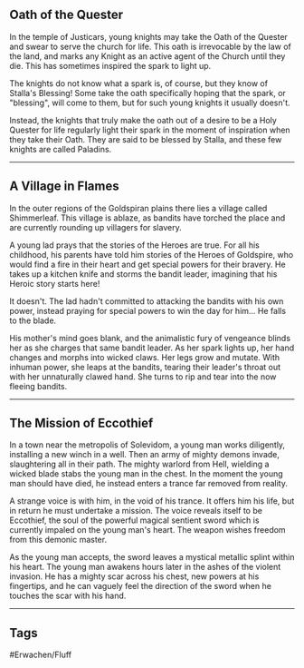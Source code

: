 ## Oath of the Quester
In the temple of Justicars, young knights may take the Oath of the Quester and swear to serve the church for life. This oath is irrevocable by the law of the land, and marks any Knight as an active agent of the Church until they die. This has sometimes inspired the spark to light up. 

The knights do not know what a spark is, of course, but they know of Stalla's Blessing! Some take the oath specifically hoping that the spark, or "blessing", will come to them, but for such young knights it usually doesn't.

Instead, the knights that truly make the oath out of a desire to be a Holy Quester for life regularly light their spark in the moment of inspiration when they take their Oath. They are said to be blessed by Stalla, and these few knights are called Paladins.

---
## A Village in Flames
In the outer regions of the Goldspiran plains there lies a village called Shimmerleaf. This village is ablaze, as bandits have torched the place and are currently rounding up villagers for slavery. 

A young lad prays that the stories of the Heroes are true. For all his childhood, his parents have told him stories of the Heroes of Goldspire, who would find a fire in their heart and get special powers for their bravery. He takes up a kitchen knife and storms the bandit leader, imagining that his Heroic story starts here!

It doesn't. The lad hadn't committed to attacking the bandits with his own power, instead praying for special powers to win the day for him... He falls to the blade.

His mother's mind goes blank, and the animalistic fury of vengeance blinds her as she charges that same bandit leader. As her spark lights up, her hand changes and morphs into wicked claws. Her legs grow and mutate. With inhuman power, she leaps at the bandits, tearing their leader's throat out with her unnaturally clawed hand. She turns to rip and tear into the now fleeing bandits.

---

## The Mission of Eccothief
In a town near the metropolis of Solevidom, a young man works diligently, installing a new winch in a well. Then an army of mighty demons invade, slaughtering all in their path. The mighty warlord from Hell, wielding a wicked blade stabs the young man in the chest. In the moment the young man should have died, he instead enters a trance far removed from reality.

A strange voice is with him, in the void of his trance. It offers him his life, but in return he must undertake a mission. The voice reveals itself to be Eccothief, the soul of the powerful magical sentient sword which is currently impaled on the young man's heart. The weapon wishes freedom from this demonic master. 

As the young man accepts, the sword leaves a mystical metallic splint within his heart. The young man awakens hours later in the ashes of the violent invasion. He has a mighty scar across his chest, new powers at his fingertips, and he can vaguely feel the direction of the sword when he touches the scar with his hand. 

---

## Tags
#Erwachen/Fluff 